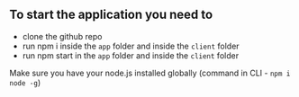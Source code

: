 ## To start the application you need to 
* clone the github repo
* run npm i inside the ``app`` folder and inside the ``client`` folder
* run npm start in the ``app`` folder and inside the ``client`` folder

Make sure you have your node.js installed globally (command in CLI - ``npm i node -g``)
